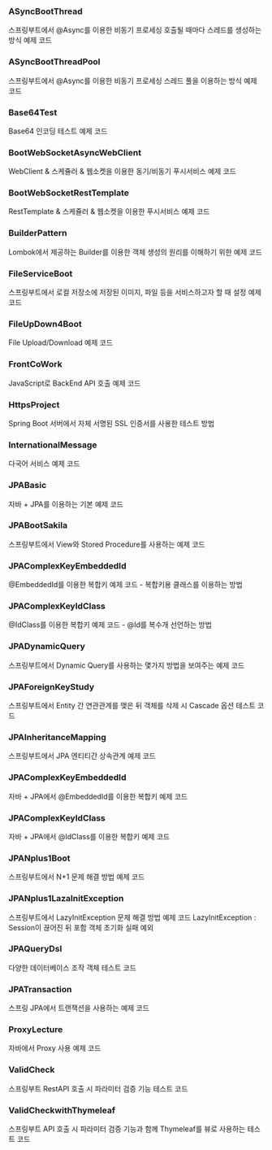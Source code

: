 ### ASyncBootThread

  스프링부트에서 @Async를 이용한 비동기 프로세싱
	호출될 때마다 스레드를 생성하는 방식 예제 코드

### ASyncBootThreadPool

  스프링부트에서 @Async를 이용한 비동기 프로세싱
	스레드 풀을 이용하는 방식 예제 코드

### Base64Test

   Base64 인코딩 테스트 예제 코드

### BootWebSocketAsyncWebClient
	
   WebClient & 스케쥴러 & 웹소켓을 이용한 동기/비동기 푸시서비스 예제 코드

### BootWebSocketRestTemplate

   RestTemplate & 스케쥴러 & 웹소켓을 이용한 푸시서비스 예제 코드

### BuilderPattern

   Lombok에서 제공하는 Builder를 이용한 객체 생성의 원리를 이해하기 위한 예제 코드

### FileServiceBoot

  스프링부트에서 로컬 저장소에 저장된 이미지, 파일 등을 서비스하고자 할 때 설정 예제 코드

### FileUpDown4Boot

  File Upload/Download 예제 코드

### FrontCoWork

  JavaScript로 BackEnd API 호출 예제 코드

### HttpsProject

  Spring Boot 서버에서 자체 서명된 SSL 인증서를 사용한 테스트 방법

### InternationalMessage

  다국어 서비스 예제 코드

### JPABasic

  자바 + JPA를 이용하는 기본 예제 코드

### JPABootSakila

  스프링부트에서 View와 Stored Procedure를 사용하는 예제 코드

### JPAComplexKeyEmbeddedId

  @EmbeddedId를 이용한 복합키 예제 코드 - 복합키용 클래스를 이용하는 방법

### JPAComplexKeyIdClass

  @IdClass를 이용한 복합키 예제 코드 - @Id를 복수개 선언하는 방법

### JPADynamicQuery

  스프링부트에서 Dynamic Query를 사용하는 몇가지 방법을 보여주는 예제 코드

### JPAForeignKeyStudy

  스프링부트에서 Entity 간 연관관계를 맺은 뒤 객체를 삭제 시 Cascade 옵션 테스트 코드

### JPAInheritanceMapping

  스프링부트에서 JPA 엔티티간 상속관계 예제 코드

### JPAComplexKeyEmbeddedId

  자바 + JPA에서 @EmbeddedId를 이용한 복합키 예제 코드

### JPAComplexKeyIdClass

  자바 + JPA에서 @IdClass를 이용한 복합키 예제 코드

### JPANplus1Boot

  스프링부트에서 N+1 문제 해결 방법 예제 코드

### JPANplus1LazaInitException

  스프링부트에서 LazyInitException 문제 해결 방법 예제 코드
	LazyInitException : Session이 끊어진 뒤 포함 객체 초기화 실패 예외

### JPAQueryDsl

  다양한 데이터베이스 조작 객체 테스트 코드

### JPATransaction

  스프링 JPA에서 트랜잭션을 사용하는 예제 코드

### ProxyLecture

  자바에서 Proxy 사용 예제 코드

### ValidCheck

  스프링부트 RestAPI 호출 시 파라미터 검증 기능 테스트 코드

### ValidCheckwithThymeleaf

  스프링부트 API 호출 시 파라미터 검증 기능과 함께 Thymeleaf를 뷰로 사용하는 테스트 코드
